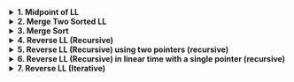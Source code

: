 <details> <summary><strong> 1. Midpoint of LL </strong></summary>

# 1. Midpoint of LL

    Given a linked list, find and return the midpoint.

    If the length of linked list is even, return the first mid point.

**Input format**

    Linked list elements (separated by space and terminated by -1)

**Output format**

    The midpoint(if odd sized) or the last of the first half(if even sized)

**Sample Input 1**

    1 2 3 4 5 -1

**Sample Output 1**

    3

**Sample Input 2**

    1 2 3 4 -1

**Sample Output 2**

    2

<details> <summary><strong>Code</strong></summary>

    node *midpoint_linkedlist(node *head)
    {
        if (head == NULL || head->next == NULL)
            return head;    // empty and uni taken care of

        node *trav2x = head, *travx = head;

        while (trav2x->next != NULL && trav2x->next->next != NULL)
        {
            trav2x = trav2x->next->next;
            travx = travx->next;
        }
        // reaches the middle or the last of the first half, maid 2k+1
        return travx;
    }

</details>

---

</details>

<details> <summary><strong> 2. Merge Two Sorted LL </strong></summary>

# 2. Merge Two Sorted LL

    Given two linked lists sorted in increasing order. Merge them in such a way that the result list is also sorted (in increasing order).

    Try solving with O(1) auxiliary space (in-place). You just need to return the head of new linked list, don't print the elements.

**Input Format**

    Line 1 : Linked list 1 elements of length n (separated by space and terminated by -1)

    Line 2 : Linked list 2 elements of length m (separated by space and terminated by -1)

**Output Format**

    Merged list elements (separated by space)

**Constraints**

    1 <= n, m <= 10^4

**Sample Input**

    2 5 8 12 -1
    3 6 9 -1

**Sample Output**

     2 3 5 6 8 9 12

<details> <summary><strong>Code</strong></summary>

    Node *mergeTwoLLs(Node *head1, Node *head2)
    {
        if (head1 == NULL || head2 == NULL)
        {
            if (head1 != NULL)
                return head1;
            return head2;   // don't care condition about the nature of head2
        } // one or both empty taken care of

        /*
        variables required, 1. two iterators for traversing the lists.
                            2. one pointer for keeping the last node of the merged list
                            3. head of the merged list, for returning
        */

        // both are non null, as we checked if one or both are NULL
        Node *mhead = head1->data < head2->data ? head1 : head2;
        Node *last_node = mhead; // we will add nodes to the end, so we need the last node of the merged list

        Node *i = mhead->next;                    // iterator to list 1
        // bug warning, if i is initialized as mhead, then it will form a loop which will go on forever. It is not smart to repeat work anyways. Here last_node is mhead, so i should be mhead->next;
        Node *j = mhead != head1 ? head1 : head2; // iterator to the second list

        while (i != NULL && j != NULL)
        {
            if (i->data < j->data)
            {
                last_node->next = i; // last node connnects to the new node
                last_node = i;       // last node becomes the new node
                i = i->next;         // the iterator moves forward in the list
            }
            else
            {
                last_node->next = j;    // same as the if case
                last_node = j;
                j = j->next;
            }
        }

        // when the loop ends, either one or both have exhausted, i.e either i or j is NULL

        // store the head of the remaining list in i
        if (i == NULL)
            i = j;

        // got the remaining list's head as i
        // connect last node to this, remember that the last_node cannot be null, as it is the always the address of an existing node
        last_node->next = i;

        return mhead;
    }

    // insights: Merging can be done in-place in case of LL. SC = O(1)
    //              Time complexity = min(m, n) = theta(min(m,n)) = theta(n),
    // min comes here and not in the array because, the non-exhausted list can be added here in o(1).
    // In case of arrays, it needs to be fed/copied into the merged list. Hence theta(m+n).
    // Comparisons in LL: min(m,n) same in arrays
    // Copy operations =  0, in LL. m+n copy ops in arrays.

</details>

---

</details>

<details> <summary><strong> 3. Merge Sort </strong></summary>

# 3. Merge Sort

    Sort a given linked list using Merge Sort.

    You don't need to print the elements, just sort the elements and return the head of updated LL.

**Input Format**

    Linked list elements (separated by space and terminated by -1)

**Output Format**

    Updated LL elements (separated by space)

**Constraints**

    1 <= Length of LL <= 1000

**Sample Input**

    1 4 5 2 -1

**Sample Output**

    1 2 4 5

<details> <summary><strong>Code</strong></summary>

    node *merge(node *head1, node *head2)
    {
        if (head1 == NULL || head2 == NULL)
        {
            if (head1 != NULL)
                return head1;
            return head2;
        } // one or both empty taken care of

        node *mhead = head1->data < head2->data ? head1 : head2;
        node *last_node = mhead;

        node *i = mhead->next;
        node *j = mhead != head1 ? head1 : head2;

        while (i != NULL && j != NULL)
        {
            if (i->data < j->data)
            {
                last_node->next = i;
                last_node = i;
                i = i->next;
            }
            else
            {
                last_node->next = j;
                last_node = j;
                j = j->next;
            }
        }

        if (i == NULL)
            i = j;
        last_node->next = i;
        return mhead;
    }

    node *mergeSort(node *head)
    {
        // need to go to the middle elemeny
        // no need of copying here, as everything is in place
        if (head == NULL || head->next == NULL)
            return head; // no need of merge sort
        // base case done

        node *trav2x = head, *travx = head;

        while (trav2x->next != NULL && trav2x->next->next != NULL)
        {
            trav2x = trav2x->next->next;
            travx = travx->next;
        }

        // need to terminate the indiviual LLs
        // But store the head of the 2nd half first
        node *&second = trav2x; // no memory consumption
        second = travx->next;
        travx->next = NULL;

        return merge(mergeSort(head), mergeSort(second));
    }

    // insights: In place saves a lot of space
    // This is faster than doing mergeSort on arrays because, merging is also faster here.
    // here finding the middle replaces the copying part.

</details>

---

</details>

<details> <summary><strong> 4. Reverse LL (Recursive) </strong></summary>

# 4. Reverse LL (Recursive)

    Given a linked list, reverse it using recursion.

    You don't need to print the elements, just reverse the LL duplicates and return the head of updated LL.

**Input Format**

    Linked list elements (separated by space and terminated by -1)

**Output Format**

    Elements of the LL seperated by space

**Sample Input**

    1 2 3 4 5 -1

**Sample Output**

    5 4 3 2 1

<details> <summary><strong>Code</strong></summary>

    int length(Node *head)
    {
        if(head==NULL)
            return 0;

        return 1 + length(head->next);    // very easy
    }

</details>

---

</details>

<details> <summary><strong> 5. Reverse LL (Recursive) using two pointers (recursive) </strong></summary>

# 5. Reverse LL (Recursive) using two pointers

    Given a linked list, reverse it using recursion.

    You don't need to print the elements, just reverse the LL duplicates and return the head of updated LL.

**Input Format**

    Linked list elements (separated by space and terminated by -1)

**Output Format**

    Elements of the LL seperated by space

**Sample Input**

    1 2 3 4 5 -1

**Sample Output**

    5 4 3 2 1

<details> <summary><strong>Code</strong></summary>

    class Pair
    {
    public:
        node *head;
        node *tail;

        Pair(){}

        Pair(node *head, node *tail)
        {
            this->head = head;
            this->tail = tail;
        }
    };

    Pair reverse_ll_rec(node *head)
    {
        if (head->next == NULL) // base case
        {
            Pair last(head, head);
            return last;
        }

        Pair ac = reverse_ll_rec(head->next); // obtained the head and last of the reversed list
        ac.tail->next = head;                 // attach the node in ACR to the list
        ac.tail = head;                       // update the value of last
        head->next = NULL;                    // as the node in ACR is the last, so made it point to NULL
        return ac;                            // return the Pair value
    }

    node *reverse_linked_list_rec(node *head)
    {
        if (head == NULL || head->next == NULL)
            return head;
        Pair ans = reverse_ll_rec(head);
        return ans.head;
    }

</details>

---

</details>
<details> <summary><strong> 6. Reverse LL (Recursive) in linear time with a single pointer (recursive) </strong></summary>

# 6. Reverse LL (Recursive) in linear time with a single pointer

    Given a linked list, reverse it using recursion.

    You don't need to print the elements, just reverse the LL duplicates and return the head of updated LL.

**Input Format**

    Linked list elements (separated by space and terminated by -1)

**Output Format**

    Elements of the LL seperated by space

**Sample Input**

    1 2 3 4 5 -1

**Sample Output**

    5 4 3 2 1

<details> <summary><strong>Code</strong></summary>

    node *reverse_linked_list_rec(node *head)
    {
        if (head == NULL || head->next == NULL)
            return head;

        node *ret = reverse_linked_list_rec(head->next); // brings the head of the reversed linked list

        head->next->next = head; // head->next is actually the last node, made it point to the ACR node

        head->next = NULL; // end the list, for now
        return ret;        //return the head
    }

    // how this works: We are exploiting the fact that even after a node is made null, the node to be added has it's next to the last node. Hence, there's no need of storing the last node.

</details>

---

</details>

<details> <summary><strong> 7. Reverse LL (Iterative) </strong></summary>

# 7. Reverse LL (Iterative)

    Given a linked list, reverse it iteratively.

    You don't need to print the elements, just reverse the LL duplicates and return the head of updated LL.

**Input Format**

    Linked list elements (separated by space and terminated by -1)

**Output Format**

    Updated LL elements (separated by space)

**Sample Input**

    1 2 3 4 5 -1

**Sample Output**

    5 4 3 2 1

<details> <summary><strong>Code</strong></summary>

    node *rev_linkedlist_itr(node *head)
    {
        if (head == NULL || head->next == NULL)
            return head;
        // uni and empty taken care of

        node *r = NULL, *q = NULL, *p = head;
        while (p != NULL)
        {
            q = p;
            p = p->next;
            q->next = r;
            r = q;
        }

        // q, r is the head at last. P is the untouched node
        return r;
    }

</details>

---

</details>
